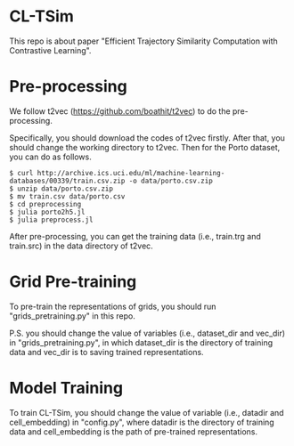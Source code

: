 # CL-TSim
This repo is about paper "Efficient Trajectory Similarity Computation with Contrastive Learning".

# Pre-processing
We follow t2vec (https://github.com/boathit/t2vec) to do the pre-processing.

Specifically, you should download the codes of t2vec firstly. After that, you should change the working directory to t2vec. Then for the Porto dataset, you can do as follows.
```
$ curl http://archive.ics.uci.edu/ml/machine-learning-databases/00339/train.csv.zip -o data/porto.csv.zip
$ unzip data/porto.csv.zip
$ mv train.csv data/porto.csv
$ cd preprocessing
$ julia porto2h5.jl
$ julia preprocess.jl
```
After pre-processing, you can get the training data (i.e., train.trg and train.src) in the data directory of t2vec. 

# Grid Pre-training
To pre-train the representations of grids, you should run "grids_pretraining.py" in this repo. 

P.S. you should change the value of variables (i.e., dataset_dir and vec_dir) in "grids_pretraining.py", in which dataset_dir is the directory of training data and vec_dir is to saving trained representations.

# Model Training
To train CL-TSim, you should change the value of variable (i.e., datadir and cell_embedding) in "config.py", where datadir is the directory of training data and cell_embedding is the path of pre-trained representations.
